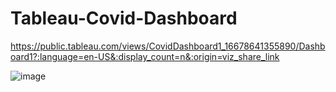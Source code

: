 # Tableau-Covid-Dashboard

https://public.tableau.com/views/CovidDashboard1_16678641355890/Dashboard1?:language=en-US&:display_count=n&:origin=viz_share_link

![image](https://user-images.githubusercontent.com/48612339/210664277-d50769df-10e8-49d6-8f9c-0a1729a04ef7.png)
